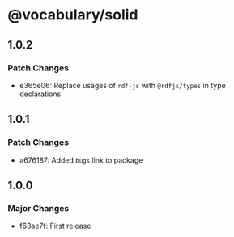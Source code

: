 # @vocabulary/solid

## 1.0.2

### Patch Changes

- e365e06: Replace usages of `rdf-js` with `@rdfjs/types` in type declarations

## 1.0.1

### Patch Changes

- a676187: Added `bugs` link to package

## 1.0.0

### Major Changes

- f63ae7f: First release
